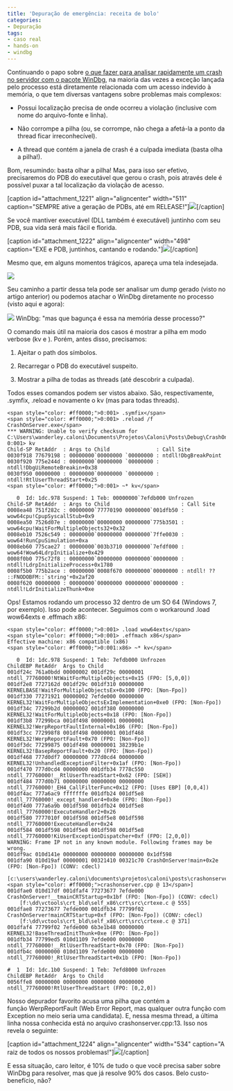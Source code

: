 ```yaml
---
title: 'Depuração de emergência: receita de bolo'
categories:
- Depuração
tags:
- caso real
- hands-on
- windbg
---
```


Continuando o papo sobre [o que fazer para analisar rapidamente um crash no servidor com o pacote WinDbg](http://www.caloni.com.br/depuracao-de-emergencia), na maioria das vezes a exceção lançada pelo processo está diretamente relacionada com um acesso indevido à memória, o que tem diversas vantagens sobre problemas mais complexos:



	
  * Possui localização precisa de onde ocorreu a violação (inclusive com nome do arquivo-fonte e linha).

	
  * Não corrompe a pilha (ou, se corrompe, não chega a afetá-la a ponto da thread ficar irreconhecível).

	
  * A thread que contém a janela de crash é a culpada imediata (basta olha a pilha!).




Bom, resumindo: basta olhar a pilha! Mas, para isso ser efetivo, precisaremos do PDB do executável que gerou o crash, pois através dele é possível puxar a tal localização da violação de acesso.






[caption id="attachment_1221" align="aligncenter" width="511" caption="SEMPRE ative a geração de PDBs, até em RELEASE!"][![](/images/generate-pdb.png)](/images/generate-pdb.png)[/caption]






Se você mantiver executável (DLL também é executável) juntinho com seu PDB, sua vida será mais fácil e florida.






[caption id="attachment_1222" align="aligncenter" width="498" caption="EXE e PDB, juntinhos, cantando e rodando."][![](/images/pdb-generated.png)](/images/pdb-generated.png)[/caption]






Mesmo que, em alguns momentos trágicos, apareça uma tela indesejada.




[![](/images/CrashOnServerCrash.png)](/images/CrashOnServerCrash.png)




Seu caminho a partir dessa tela pode ser analisar um dump gerado (visto no artigo anterior) ou podemos atachar o WinDbg diretamente no processo (visto aqui e agora):




[![](/images/attach-to-process.png)](/images/attach-to-process.png)
    WinDbg: "mas que bagunça é essa na memória desse processo?"




O comando mais útil na maioria dos casos é mostrar a pilha em modo verbose (kv e <enter>). Porém, antes disso, precisamos:








	
  1. Ajeitar o path dos símbolos.

	
  2. Recarregar o PDB do executável suspeito.

	
  3. Mostrar a pilha de todas as threads (até descobrir a culpada).




Todos esses comandos podem ser vistos abaixo. São, respectivamente, .symfix, .reload e novamente o kv (mas para todas threads).



    
    <span style="color: #ff0000;">0:001> .symfix</span>
    <span style="color: #ff0000;">0:001> .reload /f CrashOnServer.exe</span>
    *** WARNING: Unable to verify checksum for C:\Users\wanderley.caloni\Documents\Projetos\Caloni\Posts\Debug\CrashOnServer.exe
    0:001> kv
    Child-SP RetAddr  : Args to Child               : Call Site
    0030f918 77679198 : 00000000`00000000 `00000000 : ntdll!DbgBreakPoint
    0030f920 775e244d : 00000000`00000000 `00000000 : ntdll!DbgUiRemoteBreakin+0x38
    0030f950 00000000 : 00000000`00000000 `00000000 : ntdll!RtlUserThreadStart+0x25
    <span style="color: #ff0000;">0:001> ~* kv</span>
    
       0  Id: 1dc.978 Suspend: 1 Teb: 00000000`7efdb000 Unfrozen
    Child-SP RetAddr  : Args to Child                       : Call Site
    0008ea48 751f282c : 00000000`77770190 00000000`001dfb50 : wow64cpu!CpupSyscallStub+0x9
    0008ea50 7526d07e : 00000000`00000000 00000000`775b3501 : wow64cpu!WaitForMultipleObjects32+0x32
    0008eb10 7526c549 : 00000000`00000000 00000000`7ffe0030 : wow64!RunCpuSimulation+0xa
    0008eb60 775cae27 : 00000000`003b3710 00000000`7efdf000 : wow64!Wow64LdrpInitialize+0x429
    0008f0b0 775c72f8 : 00000000`00000000 00000000`00000000 : ntdll!LdrpInitializeProcess+0x1780
    0008f5b0 775b2ace : 00000000`0008f670 00000000`00000000 : ntdll! ?? ::FNODOBFM::`string'+0x2af20
    0008f620 00000000 : 00000000`00000000 00000000`00000000 : ntdll!LdrInitializeThunk+0xe


Ops! Estamos rodando um processo 32 dentro de um SO 64 (Windows 7, por exemplo). Isso pode acontecer. Seguimos com o workaround .load wow64exts e .effmach x86:

    
    <span style="color: #ff0000;">0:001> .load wow64exts</span>
    <span style="color: #ff0000;">0:001> .effmach x86</span>
    Effective machine: x86 compatible (x86)
    <span style="color: #ff0000;">0:001:x86> ~* kv</span>
    
       0  Id: 1dc.978 Suspend: 1 Teb: 7efdb000 Unfrozen
    ChildEBP RetAddr  Args to Child
    001df24c 761a0bdd 00000002 001df29c 00000001 ntdll_77760000!NtWaitForMultipleObjects+0x15 (FPO: [5,0,0])
    001df2e8 7727162d 001df29c 001df310 00000000 KERNELBASE!WaitForMultipleObjectsEx+0x100 (FPO: [Non-Fpo])
    001df330 77271921 00000002 7efde000 00000000 KERNEL32!WaitForMultipleObjectsExImplementation+0xe0 (FPO: [Non-Fpo])
    001df34c 77299b2d 00000002 001df380 00000000 KERNEL32!WaitForMultipleObjects+0x18 (FPO: [Non-Fpo])
    001df3b8 77299bca 001df498 00000001 00000001 KERNEL32!WerpReportFaultInternal+0x186 (FPO: [Non-Fpo])
    001df3cc 772998f8 001df498 00000001 001df468 KERNEL32!WerpReportFault+0x70 (FPO: [Non-Fpo])
    001df3dc 77299875 001df498 00000001 38239b1e KERNEL32!BasepReportFault+0x20 (FPO: [Non-Fpo])
    001df468 777d0df7 00000000 777d0cd4 00000000 KERNEL32!UnhandledExceptionFilter+0x1af (FPO: [Non-Fpo])
    001df470 777d0cd4 00000000 001dfb34 7778c550 ntdll_77760000!__RtlUserThreadStart+0x62 (FPO: [SEH])
    001df484 777d0b71 00000000 00000000 00000000 ntdll_77760000!_EH4_CallFilterFunc+0x12 (FPO: [Uses EBP] [0,0,4])
    001df4ac 777a6ac9 fffffffe 001dfb24 001df5e8 ntdll_77760000!_except_handler4+0x8e (FPO: [Non-Fpo])
    001df4d0 777a6a9b 001df598 001dfb24 001df5e8 ntdll_77760000!ExecuteHandler2+0x26
    001df580 7777010f 001df598 001df5e8 001df598 ntdll_77760000!ExecuteHandler+0x24
    001df584 001df598 001df5e8 001df598 001df5e8 ntdll_77760000!KiUserExceptionDispatcher+0xf (FPO: [2,0,0])
    WARNING: Frame IP not in any known module. Following frames may be wrong.
    001df9ac 010d141e 00000000 00000000 00000000 0x1df598
    001dfa90 010d19af 00000001 00321410 00321c70 CrashOnServer!main+0x2e (FPO: [Non-Fpo]) (CONV: cdecl)
        [c:\users\wanderley.caloni\documents\projetos\caloni\posts\crashonserver\<span style="color: #ff0000;">crashonserver.cpp @ 13</span>]
    001dfae0 010d17df 001dfaf4 77273677 7efde000 CrashOnServer!__tmainCRTStartup+0x1bf (FPO: [Non-Fpo]) (CONV: cdecl)
        [f:\dd\vctools\crt_bld\self_x86\crt\src\crtexe.c @ 555]
    001dfae8 77273677 7efde000 001dfb34 77799f02 CrashOnServer!mainCRTStartup+0xf (FPO: [Non-Fpo]) (CONV: cdecl)
        [f:\dd\vctools\crt_bld\self_x86\crt\src\crtexe.c @ 371]
    001dfaf4 77799f02 7efde000 6b3e1b48 00000000 KERNEL32!BaseThreadInitThunk+0xe (FPO: [Non-Fpo])
    001dfb34 77799ed5 010d1109 7efde000 00000000 ntdll_77760000!__RtlUserThreadStart+0x70 (FPO: [Non-Fpo])
    001dfb4c 00000000 010d1109 7efde000 00000000 ntdll_77760000!_RtlUserThreadStart+0x1b (FPO: [Non-Fpo])
    
    #  1  Id: 1dc.1b0 Suspend: 1 Teb: 7efd8000 Unfrozen
    ChildEBP RetAddr  Args to Child
    0056ffe8 00000000 00000000 00000000 00000000 ntdll_77760000!RtlUserThreadStart (FPO: [0,2,0])


Nosso depurador favorito acusa uma pilha que contém a função WerpReportFault (Web Error Report, mas qualquer outra função com Exception no meio seria uma candidata). E, nessa mesma thread, a última linha nossa conhecida está no arquivo crashonserver.cpp:13. Isso nos revela o seguinte:

[caption id="attachment_1224" align="aligncenter" width="534" caption="A raiz de todos os nossos problemas!"][![](/images/crash-source.png)](/images/crash-source.png)[/caption]

E essa situação, caro leitor, é 10% de tudo o que você precisa saber sobre WinDbg para resolver, mas que já resolve 90% dos casos. Belo custo-benefício, não?


